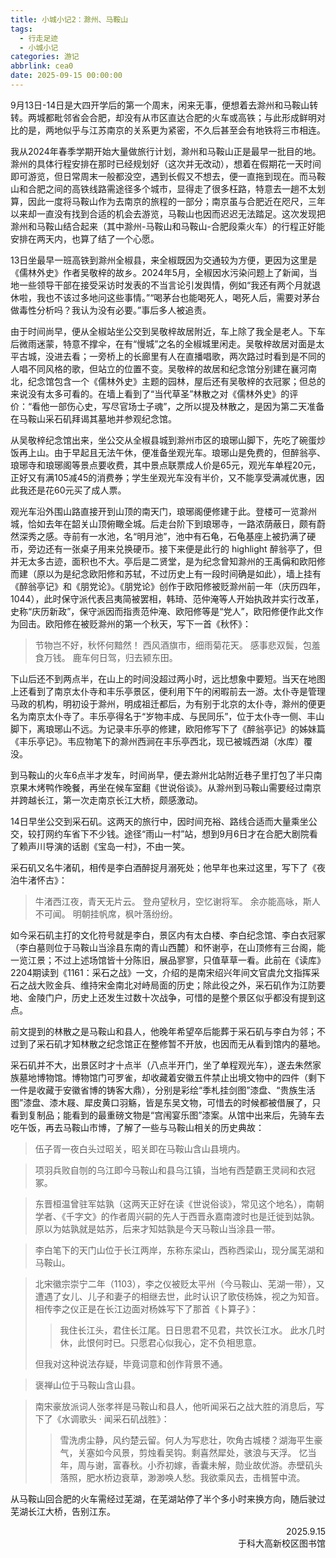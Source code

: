 ```yaml
---
title: 小城小记2：滁州、马鞍山
tags:
  - 行走足迹
  - 小城小记
categories: 游记
abbrlink: cea0
date: 2025-09-15 00:00:00
---
```


9月13日-14日是大四开学后的第一个周末，闲来无事，便想着去滁州和马鞍山转转。两城都毗邻省会合肥，却没有从市区直达合肥的火车或高铁；与此形成鲜明对比的是，两地似乎与江苏南京的关系更为紧密，不久后甚至会有地铁将三市相连。

我从2024年春季学期开始大量做旅行计划，滁州和马鞍山正是最早一批目的地。滁州的具体行程安排在那时已经规划好（这次并无改动），想着在假期花一天时间即可游览，但日常周末一般都没空，遇到长假又不想去，便一直拖到现在。而马鞍山和合肥之间的高铁线路需途径多个城市，显得走了很多枉路，特意去一趟不太划算，因此一度将马鞍山作为去南京的旅程的一部分；南京虽与合肥近在咫尺，三年以来却一直没有找到合适的机会去游览，马鞍山也因而迟迟无法踏足。这次发现把滁州和马鞍山结合起来（其中滁州-马鞍山和马鞍山-合肥段乘火车）的行程正好能安排在两天内，也算了结了一个心愿。

13日坐最早一班高铁到滁州全椒县，来全椒既因为交通较为方便，更因为这里是《儒林外史》作者吴敬梓的故乡。2024年5月，全椒因水污染问题上了新闻，当地一些领导干部在接受采访时发表的不当言论引发舆情，例如“我还有两个月就退休啦，我也不该过多地问这些事情。”“喝茅台也能喝死人，喝死人后，需要对茅台做毒性分析吗？我认为没有必要。”事后多人被追责。

由于时间尚早，便从全椒站坐公交到吴敬梓故居附近，车上除了我全是老人。下车后微雨迷蒙，特意不撑伞，在有“慢城”之名的全椒城里闲走。吴敬梓故居对面是太平古城，没进去看；一旁桥上的长廊里有人在直播唱歌，两次路过时看到是不同的人唱不同风格的歌，但站立的位置不变。吴敬梓的故居和纪念馆分别建在襄河南北，纪念馆包含一个《儒林外史》主题的园林，屋后还有吴敬梓的衣冠冢；但总的来说没有太多可看的。在墙上看到了“当代草圣”林散之对《儒林外史》的评价：“看他一部伤心史，写尽官场士子魂”，之所以提及林散之，是因为第二天准备在马鞍山采石矶拜谒其墓地并参观纪念馆。

从吴敬梓纪念馆出来，坐公交从全椒县城到滁州市区的琅琊山脚下，先吃了碗蛋炒饭再上山。由于早起且无法午休，便准备坐观光车。琅琊山是免费的，但醉翁亭、琅琊寺和琅琊阁等景点要收费，其中景点联票成人价是65元，观光车单程20元，正好又有满105减45的消费券；学生坐观光车没有半价，又不能享受满减优惠，因此我还是花60元买了成人票。

观光车沿外围山路直接开到山顶的南天门，琅琊阁便修建于此。登楼可一览滁州城，恰如去年在韶关山顶俯瞰全城。后走台阶下到琅琊寺，一路浓荫蔽日，颇有蔚然深秀之感。寺前有一水池，名“明月池”，池中有石龟，石龟基座上被扔满了硬币，旁边还有一张桌子用来兑换硬币。接下来便是此行的 highlight 醉翁亭了，但并无太多古迹，面积也不大。亭后是二贤堂，是为纪念曾知滁州的王禹偁和欧阳修而建（原以为是纪念欧阳修和苏轼，不过历史上有一段时间确是如此），墙上挂有《醉翁亭记》和《朋党论》。《朋党论》创作于欧阳修被贬滁州前一年（庆历四年，1044），此时保守派代表吕夷简被罢相，韩琦、范仲淹等人开始执政并实行改革，史称“庆历新政”，保守派因而指责范仲淹、欧阳修等是“党人”，欧阳修便作此文作为回击。欧阳修在被贬滁州的第一个秋天，写下一首《秋怀》：
> 节物岂不好，秋怀何黯然！
西风酒旗市，细雨菊花天。
感事悲双鬓，包羞食万钱。
鹿车何日驾，归去颍东田。

下山后还不到两点半，在山上的时间没超过两小时，远比想象中要短。当天在地图上还看到了南京太仆寺和丰乐亭景区，便利用下午的闲暇前去一游。太仆寺是管理马政的机构，明初设于滁州，明成祖迁都后，为有别于北京的太仆寺，滁州的便更名为南京太仆寺了。丰乐亭得名于“岁物丰成、与民同乐”，位于太仆寺一侧、丰山脚下，离琅琊山不远。为记录丰乐亭的修建，欧阳修写下了《醉翁亭记》的姊妹篇《丰乐亭记》。韦应物笔下的滁州西涧在丰乐亭西北，现已被城西湖（水库）覆没。

到马鞍山的火车6点半才发车，时间尚早，便去滁州北站附近巷子里打包了半只南京果木烤鸭作晚餐，再坐在候车室翻《世说俗谈》。从滁州到马鞍山需要经过南京并跨越长江，第一次走南京长江大桥，颇感激动。

14日早坐公交到采石矶。这两天的旅行中，因时间充裕、路线合适而大量乘坐公交，较打网约车省下不少钱。途径“雨山一村”站，想到9月6日才在合肥大剧院看了赖声川导演的话剧《宝岛一村》，不由一笑。

采石矶又名牛渚矶，相传是李白酒醉捉月溺死处；他早年也来过这里，写下了《夜泊牛渚怀古》：

>牛渚西江夜，青天无片云。
登舟望秋月，空忆谢将军。
余亦能高咏，斯人不可闻。
明朝挂帆席，枫叶落纷纷。

如今采石矶主打的文化符号就是李白，景区内有太白楼、李白纪念馆、李白衣冠冢（李白墓则位于马鞍山当涂县东南的青山西麓）和怀谢亭，在山顶修有三台阁，能一览江景；不过上述场馆皆十分陈旧，展品寥寥，只值草草一看。此前在《读库》2204期读到《1161：采石之战》一文，介绍的是南宋绍兴年间文官虞允文指挥采石之战大败金兵、维持宋金南北对峙局面的历史；除此役之外，采石矶作为江防要地、金陵门户，历史上还发生过数十次战争，可惜的是整个景区似乎都没有提到这点。

前文提到的林散之是马鞍山和县人，他晚年希望卒后能葬于采石矶与李白为邻；不过到了采石矶才知林散之纪念馆正在整修暂不开放，也因而无从看到馆内的墓地。

采石矶并不大，出景区时才十点半（八点半开门，坐了单程观光车），遂去朱然家族墓地博物馆。博物馆门可罗雀，却收藏着安徽五件禁止出境文物中的四件（剩下一件是收藏于安徽省博的铸客大鼎），分别是彩绘“季札挂剑图”漆盘、“贵族生活图”漆盘、漆木屐、犀皮黄口羽觞，皆是东吴文物，可惜去的时候都被借展了，只看到复制品；能看到的最重磅文物是“宫闱宴乐图”漆案。从馆中出来后，先骑车去吃午饭，再去马鞍山市博，了解了一些与马鞍山相关的历史典故：

> 伍子胥一夜白头过昭关，昭关即在马鞍山含山县境内。

> 项羽兵败自刎的乌江即今马鞍山和县乌江镇，当地有西楚霸王灵祠和衣冠冢。

> 东晋桓温曾驻军姑孰（这两天正好在读《世说俗谈》，常见这个地名），南朝学者、《千字文》的作者周兴嗣的先人于西晋永嘉南渡时也是迁徙到姑孰。原以为姑孰就是姑苏，后来才知姑孰是今天马鞍山当涂县一带。

> 李白笔下的天门山位于长江两岸，东称东梁山，西称西梁山，现分属芜湖和马鞍山。

>北宋徽宗崇宁二年（1103），李之仪被贬太平州（今马鞍山、芜湖一带），又遭遇了女儿、儿子和妻子的相继去世，此时认识了歌伎杨姝，视之为知音。相传李之仪正是在长江边面对杨姝写下了那首《卜算子》：
>>我住长江头，君住长江尾。日日思君不见君，共饮长江水。
>>此水几时休，此恨何时已。只愿君心似我心，定不负相思意。
>
> 但我对这种说法存疑，毕竟词意和创作背景不通。

> 褒禅山位于马鞍山含山县。

> 南宋豪放派词人张孝祥是马鞍山和县人，他听闻采石之战大胜的消息后，写下了《水调歌头 · 闻采石矶战胜》：
>> 雪洗虏尘静，风约楚云留。何人为写悲壮，吹角古城楼？湖海平生豪气，关塞如今风景，剪烛看吴钩。剩喜然犀处，骇浪与天浮。
>>忆当年，周与谢，富春秋。小乔初嫁，香囊未解，勋业故优游。赤壁矶头落照，肥水桥边衰草，渺渺唤人愁。我欲乘风去，击楫誓中流。

从马鞍山回合肥的火车需经过芜湖，在芜湖站停了半个多小时来换方向，随后驶过芜湖长江大桥，告别江东。

<div style="text-align: right;">2025.9.15<br>
于科大高新校区图书馆</div>